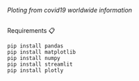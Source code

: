 _Ploting from covid19 worldwide information_
##
Requirements 📋

```
pip install pandas
pip install matplotlib
pip install numpy
pip install streamlit
pip install plotly
```

